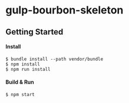 # gulp-bourbon-skeleton

## Getting Started
#### Install
```
$ bundle install --path vendor/bundle
$ npm install
$ npm run install
```

#### Build & Run
```
$ npm start
```
